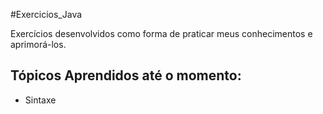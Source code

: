 #Exercicios_Java

Exercícios desenvolvidos como forma de praticar meus conhecimentos e aprimorá-los.

## Tópicos Aprendidos até o momento:
- Sintaxe
